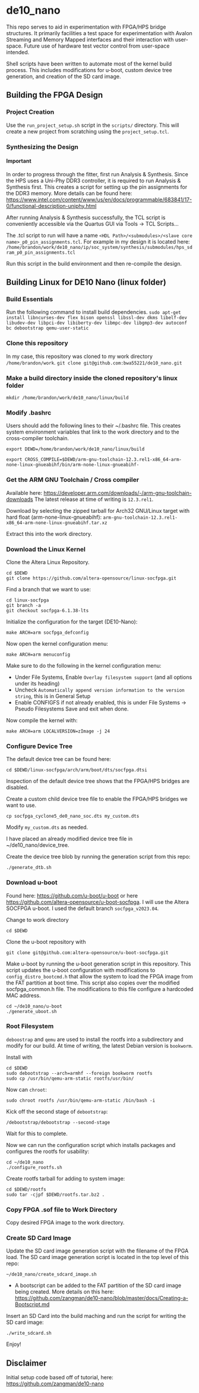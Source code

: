 # de10_nano

This repo serves to aid in experimentation with FPGA/HPS bridge structures. It primarily facilities a test space for experimentation with Avalon Streaming and Memory Mapped interfaces and their interaction with user-space. Future use of hardware test vector control from user-space intended. 

Shell scripts have been written to automate most of the kernel build process. This includes modifications for u-boot, custom device tree generation, and creation of the SD card image.

## Building the FPGA Design
### Project Creation
Use the ```run_project_setup.sh``` script in the ```scripts/``` directory. This will create a new project from scratching using the ```project_setup.tcl```. 

### Synthesizing the Design
#### Important
In order to progress through the fitter, first run Analysis & Synthesis. Since the HPS uses a Uni-Phy DDR3 controller, it is required to run Analysis & Synthesis first. This creates a script for setting up the pin assignments for the DDR3 memory. More
details can be found here: https://www.intel.com/content/www/us/en/docs/programmable/683841/17-0/functional-description-uniphy.html

After running Analysis & Synthesis successfully, the TCL script is conveniently accessible via the Quartus GUI via Tools -> TCL Scripts...

The .tcl script to run will have a name ```<HDL Path>/<submodules>/<slave core name>_p0_pin_assignments.tcl```. For example in my design it is located here: ```/home/brandon/work/de10_nano/ip/soc_system/synthesis/submodules/hps_sdram_p0_pin_assignments.tcl```

Run this script in the build environment and then re-compile the design.

## Building Linux for DE10 Nano (linux folder)

### Build Essentials
Run the following command to install build dependencies.
```sudo apt-get install libncurses-dev flex bison openssl libssl-dev dkms libelf-dev libudev-dev libpci-dev libiberty-dev libmpc-dev libgmp3-dev autoconf bc debootstrap qemu-user-static```

### Clone this repository
In my case, this repository was cloned to my work directory ```/home/brandon/work```.
```git clone git@github.com:bwa55221/de10_nano.git```

### Make a build directory inside the cloned repository's linux folder
```mkdir /home/brandon/work/de10_nano/linux/build```

### Modify .bashrc
Users should add the following lines to their ~/.bashrc file. This creates system environment variables that link to the work directory and to the cross-compiler toolchain.
```
export DEWD=/home/brandon/work/de10_nano/linux/build
```
```
export CROSS_COMPILE=$DEWD/arm-gnu-toolchain-12.3.rel1-x86_64-arm-none-linux-gnueabihf/bin/arm-none-linux-gnueabihf-
```

### Get the ARM GNU Toolchain / Cross compiler
Available here: https://developer.arm.com/downloads/-/arm-gnu-toolchain-downloads
The latest release at time of writing is ``` 12.3.rel1 ```. 

Download by selecting the zipped tarball for Arch32 GNU/Linux target with hard float (arm-none-linux-gnueabihf):
```arm-gnu-toolchain-12.3.rel1-x86_64-arm-none-linux-gnueabihf.tar.xz```

Extract this into the work directory.

### Download the Linux Kernel
Clone the Altera Linux Repository.
```
cd $DEWD
git clone https://github.com/altera-opensource/linux-socfpga.git
```
Find a branch that we want to use:
```
cd linux-socfpga
git branch -a
git checkout socfpga-6.1.38-lts
```
Initialize the configuration for the target (DE10-Nano):
```
make ARCH=arm socfpga_defconfig
```
Now open the kernel configuration menu:
```
make ARCH=arm menuconfig
```

Make sure to do the following in the kernel configuration menu:
* Under File Systems, Enable ```Overlay filesystem support``` (and all options under its heading)
* Uncheck ```Automatically append version information to the version string```, this is in General Setup
* Enable CONFIGFS if not already enabled, this is under File Systems -> Pseudo Filesystems
Save and exit when done.

Now compile the kernel with:
```
make ARCH=arm LOCALVERSION=zImage -j 24
```

### Configure Device Tree
The default device tree can be found here:
```
cd $DEWD/linux-socfpga/arch/arm/boot/dts/socfpga.dtsi
```
Inspection of the default device tree shows that the FPGA/HPS bridges are disabled. 

Create a custom child device tree file to enable the FPGA/HPS bridges we want to use. 
```
cp socfpga_cyclone5_de0_nano_soc.dts my_custom.dts
```
Modify ```my_custom.dts``` as needed. 

I have placed an already modified device tree file in ~/de10_nano/device_tree.

Create the device tree blob by running the generation script from this repo:
```
./generate_dtb.sh
```


### Download u-boot
Found here: https://github.com/u-boot/u-boot or here https://github.com/altera-opensource/u-boot-socfpga. I will use the Altera SOCFPGA u-boot.
I used the default branch ```socfpga_v2023.04```.

Change to work directory
```
cd $DEWD
```
Clone the u-boot repository with
```
git clone git@github.com:altera-opensource/u-boot-socfpga.git
```
Make u-boot by running the u-boot generation script in this repository. This script updates the u-boot configuration with modifications to ```config_distro_bootcmd.h``` that allow the system to load the FPGA image from the FAT partition at boot time. This script also copies over the modified socfpga_common.h file. The modifications to this file configure a hardcoded MAC address.
```
cd ~/de10_nano/u-boot
./generate_uboot.sh
```

### Root Filesystem
``` deboostrap ``` and ``` qemu ``` are used to install the rootfs into a subdirectory and modify for our build.
At time of writing, the latest Debian version is ``` bookworm ```.

Install with 
```
cd $DEWD
sudo debootstrap --arch=armhf --foreign bookworm rootfs
sudo cp /usr/bin/qemu-arm-static rootfs/usr/bin/
```
Now can ```chroot```:
```
sudo chroot rootfs /usr/bin/qemu-arm-static /bin/bash -i
```

Kick off the second stage of ```debootstrap```:
```
/debootstrap/debootstrap --second-stage
```
Wait for this to complete. 

Now we can run the configuration script which installs packages and configures the rootfs for usability:
```
cd ~/de10_nano
./configure_rootfs.sh
```

Create rootfs tarball for adding to system image:
```
cd $DEWD/rootfs
sudo tar -cjpf $DEWD/rootfs.tar.bz2 .
```

### Copy FPGA .sof file to Work Directory
Copy desired FPGA image to the work directory.

### Create SD Card Image
Update the SD card image generation script with the filename of the FPGA load. The SD card image generation script is located in the top level of this repo:
```
~/de10_nano/create_sdcard_image.sh
```
* A bootscript can be added to the FAT partition of the SD card image being created. More details on this here: https://github.com/zangman/de10-nano/blob/master/docs/Creating-a-Bootscript.md

Insert an SD Card into the build maching and run the script for writing the SD card image:
```
./write_sdcard.sh
```

Enjoy!

## Disclaimer
Initial setup code based off of tutorial, here: https://github.com/zangman/de10-nano
